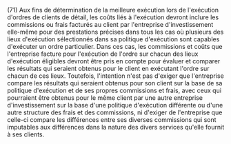 (71) Aux fins de détermination de la meilleure exécution lors de l'exécution d'ordres de clients de détail, les coûts liés à l'exécution devront inclure les commissions ou frais facturés au client par l'entreprise d'investissement elle-même pour des prestations précises dans tous les cas où plusieurs des lieux d'exécution sélectionnés dans sa politique d'exécution sont capables d'exécuter un ordre particulier. Dans ces cas, les commissions et coûts que l'entreprise facture pour l'exécution de l'ordre sur chacun des lieux d'exécution éligibles devront être pris en compte pour évaluer et comparer les résultats qui seraient obtenus pour le client en exécutant l'ordre sur chacun de ces lieux. Toutefois, l'intention n'est pas d'exiger que l'entreprise compare les résultats qui seraient obtenus pour son client sur la base de sa politique d'exécution et de ses propres commissions et frais, avec ceux qui pourraient être obtenus pour le même client par une autre entreprise d'investissement sur la base d'une politique d'exécution différente ou d'une autre structure des frais et des commissions, ni d'exiger de l'entreprise que celle-ci compare les différences entre ses diverses commissions qui sont imputables aux différences dans la nature des divers services qu'elle fournit à ses clients.